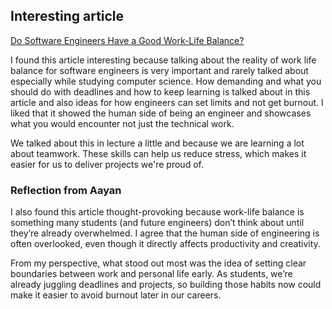 ## Interesting article

[Do Software Engineers Have a Good Work-Life Balance?](https://www.tealhq.com/work-life-balance/software-engineer#:~:text=Work%2DLife%20Balance%20FAQs%20for%20Software%20Engineer&text=On%20average%2C%20Software%20Engineers%20generally,engineers%20might%20work%20longer%20hours.)

I found this article interesting because talking about the reality of work life balance for software engineers is very important and rarely talked about especially while studying computer science. How demanding and what you should do with deadlines and how to keep learning is talked about in this article and also ideas for how engineers can set limits and not get burnout. I liked that it showed the human side of being an engineer and showcases what you would encounter not just the technical work.

We talked about this in lecture a little and because we are learning a lot about teamwork. These skills can help us reduce stress, which makes it easier for us to deliver projects we're proud of.

### Reflection from Aayan

I also found this article thought-provoking because work-life balance is something many students (and future engineers) don’t think about until they’re already overwhelmed. I agree that the human side of engineering is often overlooked, even though it directly affects productivity and creativity.  

From my perspective, what stood out most was the idea of setting clear boundaries between work and personal life early. As students, we’re already juggling deadlines and projects, so building those habits now could make it easier to avoid burnout later in our careers.